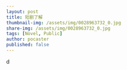 ```yaml
---
layout: post
title: 短剧了解
thumbnail-img: /assets/img/0028963732_0.jpg
share-img: /assets/img/0028963732_0.jpg
tags: [Novel, Public]
author: pocaster
published: false
---
```


d




